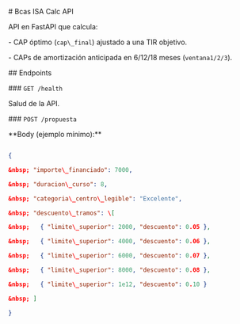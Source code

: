 \# Bcas ISA Calc API



API en FastAPI que calcula:

\- CAP óptimo (`cap\_final`) ajustado a una TIR objetivo.

\- CAPs de amortización anticipada en 6/12/18 meses (`ventana1/2/3`).



\## Endpoints



\### `GET /health`

Salud de la API.



\### `POST /propuesta`

\*\*Body (ejemplo mínimo):\*\*

```json

{

&nbsp; "importe\_financiado": 7000,

&nbsp; "duracion\_curso": 8,

&nbsp; "categoria\_centro\_legible": "Excelente",

&nbsp; "descuento\_tramos": \[

&nbsp;   { "limite\_superior": 2000, "descuento": 0.05 },

&nbsp;   { "limite\_superior": 4000, "descuento": 0.06 },

&nbsp;   { "limite\_superior": 6000, "descuento": 0.07 },

&nbsp;   { "limite\_superior": 8000, "descuento": 0.08 },

&nbsp;   { "limite\_superior": 1e12, "descuento": 0.10 }

&nbsp; ]

}



